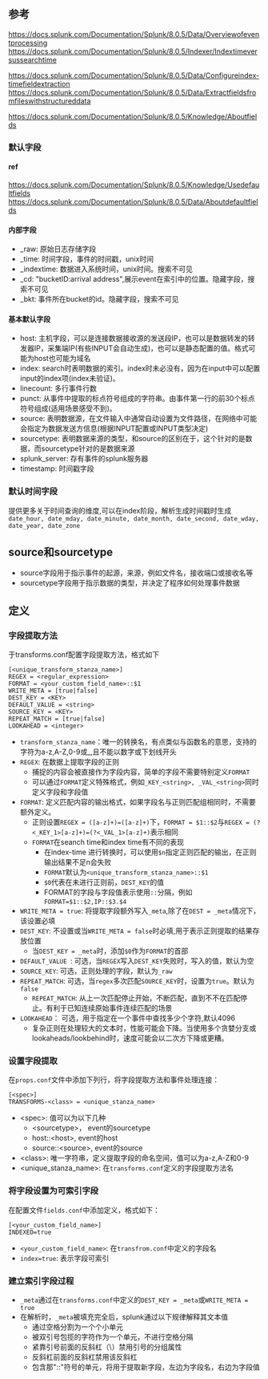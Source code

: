 ## 参考
https://docs.splunk.com/Documentation/Splunk/8.0.5/Data/Overviewofeventprocessing
https://docs.splunk.com/Documentation/Splunk/8.0.5/Indexer/Indextimeversussearchtime

https://docs.splunk.com/Documentation/Splunk/8.0.5/Data/Configureindex-timefieldextraction
https://docs.splunk.com/Documentation/Splunk/8.0.5/Data/Extractfieldsfromfileswithstructureddata

https://docs.splunk.com/Documentation/Splunk/8.0.5/Knowledge/Aboutfields

### 默认字段

#### ref
https://docs.splunk.com/Documentation/Splunk/8.0.5/Knowledge/Usedefaultfields
https://docs.splunk.com/Documentation/Splunk/8.0.5/Data/Aboutdefaultfields

#### 内部字段
* _raw: 原始日志存储字段
* _time: 时间字段，事件的时间戳，unix时间
* _indextime: 数据进入系统时间，unix时间。搜索不可见
* _cd: "bucketID:arrival address",展示event在索引中的位置。隐藏字段，搜索不可见
* _bkt: 事件所在bucket的id。隐藏字段，搜索不可见

#### 基本默认字段
* host: 主机字段，可以是连接数据接收源的发送段IP，也可以是数据转发的转发器IP，采集端IP(有些INPUT会自动生成)，也可以是静态配置的值。格式可能为host也可能为域名
* index: search时表明数据的索引。index时未必没有，因为在input中可以配置input的index项(index未验证)。
* linecount: 多行事件行数
* punct: 从事件中提取的标点符号组成的字符串。由事件第一行的前30个标点符号组成(适用场景感受不到)。
* source: 表明数据源，在文件输入中通常自动设置为文件路径，在网络中可能会指定为数据发送方信息(根据INPUT配置或INPUT类型决定)
* sourcetype: 表明数据来源的类型，和source的区别在于，这个针对的是数据，而sourcetype针对的是数据来源
* splunk_server: 存有事件的splunk服务器
* timestamp: 时间戳字段

### 默认时间字段
提供更多关于时间查询的维度,可以在index阶段，解析生成时间戳时生成
`date_hour, date_mday, date_minute, date_month, date_second, date_wday, date_year, date_zone`



## source和sourcetype
* source字段用于指示事件的起源，来源，例如文件名，接收端口或接收名等
* sourcetype字段用于指示数据的类型，并决定了程序如何处理事件数据




## 定义

### 字段提取方法
于transforms.conf配置字段提取方法，格式如下
```
[<unique_transform_stanza_name>]
REGEX = <regular_expression>
FORMAT = <your_custom_field_name>::$1
WRITE_META = [true|false]
DEST_KEY = <KEY>
DEFAULT_VALUE = <string>
SOURCE_KEY = <KEY>
REPEAT_MATCH = [true|false]
LOOKAHEAD = <integer>
```
* `transform_stanza_name`：唯一的转换名，有点类似与函数名的意思，支持的字符为a-z,A-Z,0-9或_,且不能以数字或下划线开头
* `REGEX`: 在数据上提取字段的正则
    * 捕捉的内容会被直接作为字段内容，简单的字段不需要特别定义`FORMAT`
    * 可以通过`FORMAT`定义特殊格式，例如`_KEY_<string>, _VAL_<string>`同时定义字段和字段值
* `FORMAT`: 定义匹配内容的输出格式，如果字段名与正则匹配组相同时，不需要额外定义。
    * 正则设置`REGEX = ([a-z]+)=([a-z]+)`下，`FORMAT = $1::$2`与`REGEX = (?<_KEY_1>[a-z]+)=(?<_VAL_1>[a-z]+)`表示相同
    * `FORMAT`在seanch time和index time有不同的表现
        * 在index-time 进行转换时，可以使用`$n`指定正则匹配的输出，在正则输出结果不足n会失败
        * `FORMAT`默认为`<unique_transform_stanza_name>::$1`
        * `$0`代表在未进行正则前，`DEST_KEY`的值
        * FORMAT的字段与字段值表示使用`::`分隔，例如`FORMAT=$1::$2,IP::$3.$4`
* `WRITE_META = true`: 将提取字段额外写入`_meta`,除了在`DEST = _meta`情况下，该设置必填
* `DEST_KEY`: 不设置或当`WRITE_META = false`时必填,用于表示正则提取的结果存放位置
    * 当`DEST_KEY = _meta`时，添加`$0`作为`FORMAT`的首部
* `DEFAULT_VALUE `: 可选，当`REGEX`写入`DEST_KEY`失败时，写入的值，默认为空
* `SOURCE_KEY`: 可选，正则处理的字段，默认为`_raw`
* `REPEAT_MATCH`: 可选，当`regex`多次匹配`SOURCE_KEY`时，设置为`true`。默认为`false`
    * `REPEAT_MATCH`: 从上一次匹配停止开始，不断匹配，直到不不在匹配停止。有利于已知连续原始事件连续匹配的场景
* `LOOKAHEAD`： 可选，用于指定在一个事件中查找多少个字符,默认4096
    * 复杂正则在处理较大的文本时，性能可能会下降。当使用多个贪婪分支或lookaheads/lookbehind时，速度可能会以二次方下降或更糟。

### 设置字段提取
在`props.conf`文件中添加下列行，将字段提取方法和事件处理连接：
```
[<spec>]
TRANSFORMS-<class> = <unique_stanza_name>
```
* \<spec>: 值可以为以下几种
    * \<sourcetype>， event的sourcetype
    * host::\<host>, event的host
    * source::\<source>, event的source
* \<class>: 唯一字符串，定义提取字段的命名空间，值可以为a-z,A-Z和0-9
* \<unique_stanza_name>: 在`transforms.conf`定义的字段提取方法名

### 将字段设置为可索引字段
在配置文件`fields.conf`中添加定义，格式如下：
```
[<your_custom_field_name>]
INDEXED=true
```
* `<your_custom_field_name>`: 在`transfrom.conf`中定义的字段名
* `index=true`: 表示字段可索引

### 建立索引字段过程
* `_meta`通过在`transforms.conf`中定义的`DEST_KEY = _meta`或`WRITE_META = true`
* 在解析时，`_meta`被填充完全后，splunk通过以下规律解释其文本值
    * 通过空格分割为一个个小单元
    * 被双引号包揽的字符作为一个单元，不进行空格分隔
    * 紧靠引号前面的反斜杠（\）禁用引号的分组属性
    * 反斜杠前面的反斜杠禁用该反斜杠
    * 包含那"::"符号的单元，将用于提取新字段，左边为字段名，右边为字段值
